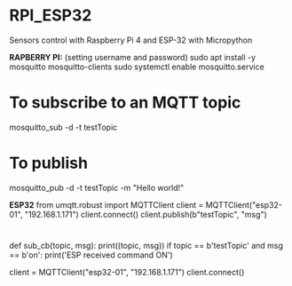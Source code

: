 # RPI_ESP32
Sensors control with Raspberry Pi 4 and ESP-32 with Micropython

**RAPBERRY PI:** (setting username and password)
sudo apt install -y mosquitto mosquitto-clients
sudo systemctl enable mosquitto.service

# To subscribe to an MQTT topic
mosquitto_sub -d -t testTopic

# To publish
mosquitto_pub -d -t testTopic -m "Hello world!"

**ESP32**
from umqtt.robust import MQTTClient
client = MQTTClient("esp32-01", "192.168.1.171")
client.connect()
client.publish(b"testTopic", "msg")

#
def sub_cb(topic, msg):
  print((topic, msg))
  if topic == b'testTopic' and msg == b'on':
	print('ESP received command ON')

client = MQTTClient("esp32-01", "192.168.1.171")
client.connect()
